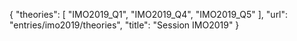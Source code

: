 {
    "theories": [
        "IMO2019_Q1",
        "IMO2019_Q4",
        "IMO2019_Q5"
    ],
    "url": "entries/imo2019/theories",
    "title": "Session IMO2019"
}